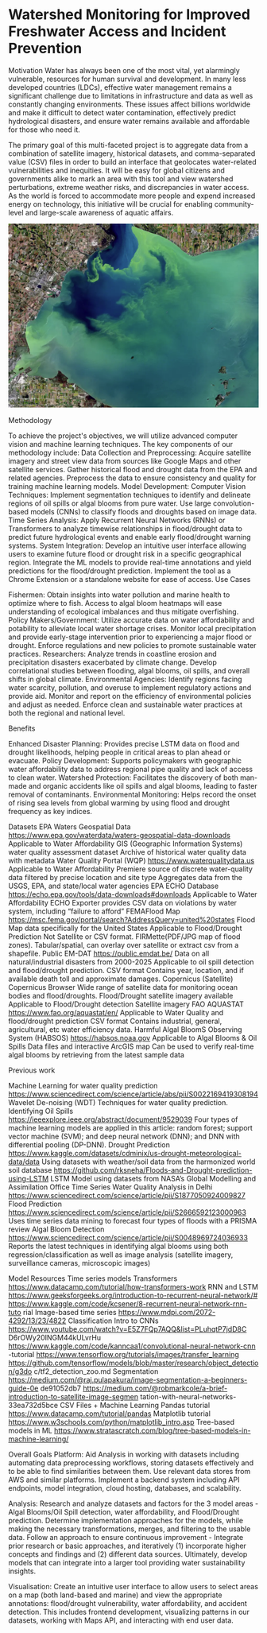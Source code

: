 # Watershed Monitoring for Improved Freshwater Access and Incident Prevention
Motivation
Water has always been one of the most vital, yet alarmingly vulnerable, resources for human survival and development. In many less developed countries (LDCs), effective water management remains a significant challenge due to limitations in infrastructure and data as well as constantly changing environments. These issues affect billions worldwide and make it difficult to detect water contamination, effectively predict hydrological disasters, and ensure water remains available and affordable for those who need it.

The primary goal of this multi-faceted project is to aggregate data from a combination of satellite imagery, historical datasets, and comma-separated value (CSV) files in order to build an interface that geolocates water-related vulnerabilities and inequities. It will be easy for global citizens and governments alike to mark an area with this tool and view watershed perturbations, extreme weather risks, and discrepancies in water access. As the world is forced to accommodate more people and expend increased energy on technology, this initiative will be crucial for enabling community-level and large-scale awareness of aquatic affairs.

<p align="center">
  <img src="images/Algal-Bloom.png" alt="Aerial view of massive algal bloom" width="600">
</p>


Methodology

To achieve the project's objectives, we will utilize advanced computer vision and machine learning techniques. The key components of our methodology include:
Data Collection and Preprocessing:
Acquire satellite imagery and street view data from sources like Google Maps and other satellite services.
Gather historical flood and drought data from the EPA and related agencies.
Preprocess the data to ensure consistency and quality for training machine learning models.
Model Development:
Computer Vision Techniques:
Implement segmentation techniques to identify and delineate regions of oil spills or algal blooms from pure water.
Use large convolution-based models (CNNs) to classify floods and droughts based on image data.
Time Series Analysis:
Apply Recurrent Neural Networks (RNNs) or Transformers to analyze timewise relationships in flood/drought data to predict future hydrological events and enable early flood/drought warning systems.
System Integration:
Develop an intuitive user interface allowing users to examine future flood or drought risk in a specific geographical region.
Integrate the ML models to provide real-time annotations and yield predictions for the flood/drought prediction.
Implement the tool as a Chrome Extension or a standalone website for ease of access.
Use Cases

Fishermen:
Obtain insights into water pollution and marine health to optimize where to fish.
Access to algal bloom heatmaps will ease understanding of ecological imbalances and thus mitigate overfishing.
Policy Makers/Government:
Utilize accurate data on water affordability and potability to alleviate local water shortage crises.
Monitor local precipitation and provide early-stage intervention prior to experiencing a major flood or drought.
Enforce regulations and new policies to promote sustainable water practices.
Researchers:
Analyze trends in coastline erosion and precipitation disasters exacerbated by climate change.
Develop correlational studies between flooding, algal blooms, oil spills, and overall shifts in global climate.
Environmental Agencies:
Identify regions facing water scarcity, pollution, and overuse to implement regulatory actions and provide aid.
Monitor and report on the efficiency of environmental policies and adjust as needed.
Enforce clean and sustainable water practices at both the regional and national level.

Benefits

Enhanced Disaster Planning: Provides precise LSTM data on flood and drought likelihoods, helping people in critical areas to plan ahead or evacuate.
Policy Development: Supports policymakers with geographic water affordability data to address regional pipe quality and lack of access to clean water.
Watershed Protection: Facilitates the discovery of both man-made and organic accidents like oil spills and algal blooms, leading to faster removal of contaminants.
Environmental Monitoring: Helps record the onset of rising sea levels from global warming by using flood and drought frequency as key indices.

Datasets
EPA Waters Geospatial Data
https://www.epa.gov/waterdata/waters-geospatial-data-downloads 
Applicable to Water Affordability
GIS (Geographic Information Systems) water quality assessment dataset
Archive of historical water quality data with metadata
Water Quality Portal (WQP)
https://www.waterqualitydata.us
Applicable to Water Affordability
Premiere source of discrete water-quality data filtered by precise location and site type
Aggregates data from the USGS, EPA, and state/local water agencies
EPA ECHO Database
https://echo.epa.gov/tools/data-downloads#downloads
Applicable to Water Affordability
ECHO Exporter provides CSV data on violations by water system, including “failure to afford”
FEMAFlood Map 
https://msc.fema.gov/portal/search?AddressQuery=united%20states 
Flood Map data specifically for the United States
Applicable to Flood/Drought Prediction
Not Satellite or CSV format. FIRMette(PDF/JPG map of flood zones). Tabular/spatial, can overlay over satellite or extract csv from a shapefile.
Public EM-DAT
https://public.emdat.be/ 
Data on all natural/industrial disasters from 2000-2025
Applicable to oil spill detection and flood/drought prediction.
CSV format
Contains year, location, and if available death toll and approximate damages.
Copernicus (Satellite)
Copernicus Browser
Wide range of satellite data for monitoring ocean bodies and flood/droughts.
Flood/Drought satellite imagery available
Applicable to Flood/Drought detection
Satellite imagery
FAO AQUASTAT 
https://www.fao.org/aquastat/en/ 
Applicable to Water Quality and flood/drought prediction
CSV format
Contains industrial, general, agricultural, etc water efficiency data.
Harmful Algal BloomS Observing System (HABSOS)
https://habsos.noaa.gov
Applicable to Algal Blooms & Oil Spills
Data files and interactive ArcGIS map
Can be used to verify real-time algal blooms by retrieving from the latest sample data

Previous work

Machine Learning for water quality prediction
https://www.sciencedirect.com/science/article/abs/pii/S0022169419308194 
Wavelet De-noising (WDT) Techniques for water quality prediction.
Identifying Oil Spills 
https://ieeexplore.ieee.org/abstract/document/9529039 
Four types of machine learning models are applied in this article: random forest; support vector machine (SVM); and deep neural network (DNN); and DNN with differential pooling (DP-DNN).
Drought Prediction
https://www.kaggle.com/datasets/cdminix/us-drought-meteorological-data/data 
Using datasets with weather/soil data from the harmonized world soil database
https://github.com/rksneha/Floods-and-Drought-prediction-using-LSTM
LSTM Model using datasets from NASA’s Global Modelling and Assimilation Office
Time Series Water Quality Analysis in Delhi
https://www.sciencedirect.com/science/article/pii/S1877050924009827 
Flood Prediction
https://www.sciencedirect.com/science/article/pii/S2666592123000963
Uses time series data mining to forecast four types of floods with a PRISMA review
Algal Bloom Detection
https://www.sciencedirect.com/science/article/pii/S0048969724036933 
Reports the latest techniques in identifying algal blooms using both regression/classification as well as image analysis (satellite imagery, surveillance cameras, microscopic images)



Model Resources
Time series models
Transformers
https://www.datacamp.com/tutorial/how-transformers-work 
RNN and LSTM
https://www.geeksforgeeks.org/introduction-to-recurrent-neural-network/#
https://www.kaggle.com/code/kcsener/8-recurrent-neural-network-rnn-tuto rial
Image-based time series
https://www.mdpi.com/2072-4292/13/23/4822
Classification
Intro to CNNs
https://www.youtube.com/watch?v=E5Z7FQp7AQQ&list=PLuhqtP7jdD8C D6rOWy20INGM44kULvrHu
https://www.kaggle.com/code/kanncaa1/convolutional-neural-network-cnn
-tutorial
https://www.tensorflow.org/tutorials/images/transfer_learning
https://github.com/tensorflow/models/blob/master/research/object_detection/g3do c/tf2_detection_zoo.md
Segmentation
https://medium.com/@raj.pulapakura/image-segmentation-a-beginners-guide-0e de91052db7
https://medium.com/@robmarkcole/a-brief-introduction-to-satellite-image-segmen tation-with-neural-networks-33ea732d5bce
CSV Files + Machine Learning
Pandas tutorial
https://www.datacamp.com/tutorial/pandas
Matplotlib tutorial
https://www.w3schools.com/python/matplotlib_intro.asp 
Tree-based models in ML
https://www.stratascratch.com/blog/tree-based-models-in-machine-learning/ 

Overall Goals
Platform: Aid Analysis in working with datasets including automating data preprocessing workflows, storing datasets effectively and to be able to find similarities between them. Use relevant data stores from AWS and similar platforms. Implement a backend system including API endpoints, model integration, cloud hosting, databases, and scalability.

Analysis: Research and analyze datasets and factors for the 3 model areas - Algal Blooms/Oil Spill detection, water affordability, and Flood/Drought prediction. Determine implementation approaches for the models, while making the necessary transformations, merges, and filtering to the usable data. Follow an approach to ensure continuous improvement - Integrate prior research or basic approaches, and iteratively (1) incorporate higher concepts and findings and (2) different data sources. Ultimately, develop models that can integrate into a larger tool providing water sustainability insights.

Visualisation: Create an intuitive user interface to allow users to select areas on a map (both land-based and marine) and view the appropriate annotations: flood/drought vulnerability, water affordability, and accident detection. This includes frontend development, visualizing patterns in our datasets, working with Maps API, and interacting with end user data.
